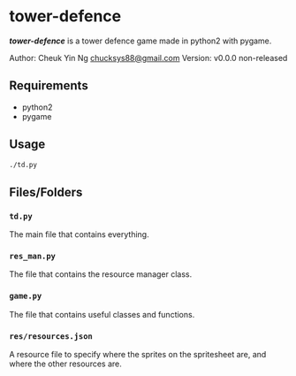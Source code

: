 tower-defence
=============

___tower-defence___ is a tower defence game made in python2 with pygame.

Author: Cheuk Yin Ng <chucksys88@gmail.com>
Version: v0.0.0 non-released


Requirements
------------

- python2
- pygame


Usage
-----

``` sh
./td.py
```


Files/Folders
-------------

### `td.py`

The main file that contains everything.

### `res_man.py`

The file that contains the resource manager class.

### `game.py`

The file that contains useful classes and functions.

### `res/resources.json`

A resource file to specify where the sprites on the spritesheet are, and where the other resources are.

